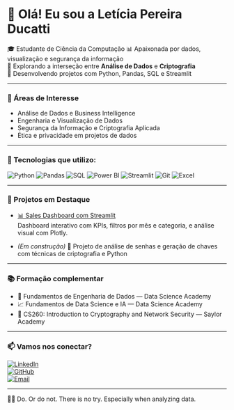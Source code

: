 
# 👋 Olá! Eu sou a Letícia Pereira Ducatti

🎓 Estudante de Ciência da Computação 
📊 Apaixonada por dados, visualização e segurança da informação  
🔐 Explorando a interseção entre **Análise de Dados** e **Criptografia**  
🐍 Desenvolvendo projetos com Python, Pandas, SQL e Streamlit

---

### 🚀 Áreas de Interesse

- Análise de Dados e Business Intelligence  
- Engenharia e Visualização de Dados  
- Segurança da Informação e Criptografia Aplicada  
- Ética e privacidade em projetos de dados  

---

### 🧠 Tecnologias que utilizo:
![Python](https://img.shields.io/badge/-Python-3776AB?style=flat-square&logo=python&logoColor=white)
![Pandas](https://img.shields.io/badge/-Pandas-150458?style=flat-square&logo=pandas)
![SQL](https://img.shields.io/badge/-SQL-4479A1?style=flat-square&logo=mysql&logoColor=white)
![Power BI](https://img.shields.io/badge/-Power%20BI-F2C811?style=flat-square&logo=powerbi&logoColor=black)
![Streamlit](https://img.shields.io/badge/-Streamlit-FF4B4B?style=flat-square&logo=streamlit&logoColor=white)
![Git](https://img.shields.io/badge/-Git-F05032?style=flat-square&logo=git&logoColor=white)
![Excel](https://img.shields.io/badge/-Excel-217346?style=flat-square&logo=microsoft-excel&logoColor=white)

---

### 📂 Projetos em Destaque

- [📊 Sales Dashboard com Streamlit](https://github.com/Leticia-Ducatti/sales-dashboard-project)  
  Dashboard interativo com KPIs, filtros por mês e categoria, e análise visual com Plotly.

- *(Em construção)* 🔐 Projeto de análise de senhas e geração de chaves com técnicas de criptografia e Python

---

### 📚 Formação complementar

- 🧠 Fundamentos de Engenharia de Dados — Data Science Academy  
- 📈 Fundamentos de Data Science e IA — Data Science Academy  
- 🔐 CS260: Introduction to Cryptography and Network Security — Saylor Academy  

---

### 📫 Vamos nos conectar?

[![LinkedIn](https://img.shields.io/badge/-LinkedIn-0A66C2?style=flat-square&logo=linkedin&logoColor=white)](https://www.linkedin.com/in/ducattileticia)  
[![GitHub](https://img.shields.io/badge/-GitHub-181717?style=flat-square&logo=github&logoColor=white)](https://github.com/Leticia-Ducatti)  
[![Email](https://img.shields.io/badge/-Email-0078D4?style=flat-square&logo=microsoft-outlook&logoColor=white)](mailto:leticia.ducatti@outlook.com)

---

👩‍💻 Do. Or do not. There is no try. Especially when analyzing data.

